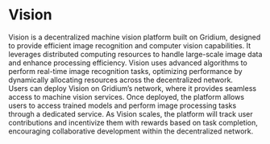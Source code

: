 # Vision

Vision is a decentralized machine vision platform built on Gridium, designed to provide efficient image recognition and computer vision capabilities. It leverages distributed computing resources to handle large-scale image data and enhance processing efficiency. Vision uses advanced algorithms to perform real-time image recognition tasks, optimizing performance by dynamically allocating resources across the decentralized network.  
Users can deploy Vision on Gridium’s network, where it provides seamless access to machine vision services. Once deployed, the platform allows users to access trained models and perform image processing tasks through a dedicated service. As Vision scales, the platform will track user contributions and incentivize them with rewards based on task completion, encouraging collaborative development within the decentralized network.
